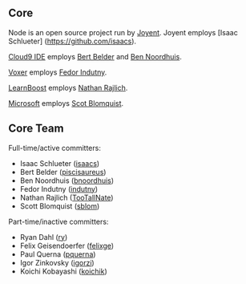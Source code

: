 ## Core

Node is an open source project run by [Joyent](http://joyent.com/). Joyent employs [Isaac Schlueter] (https://github.com/isaacs).

[Cloud9 IDE](https://c9.io/) employs [Bert Belder](https://github.com/piscisaureus) and [Ben Noordhuis](https://github.com/bnoordhuis).

[Voxer](http://voxer.com/) employs [Fedor Indutny](https://github.com/indutny).

[LearnBoost](http://learnboost.com/) employs [Nathan Rajlich](https://github.com/TooTallNate).

[Microsoft](http://microsoft.com/) employs [Scot Blomquist](https://github.com/sblom).

## Core Team

Full-time/active committers:

* Isaac Schlueter ([isaacs](https://github.com/isaacs))
* Bert Belder ([piscisaureus](https://github.com/piscisaureus))
* Ben Noordhuis ([bnoordhuis](https://github.com/bnoordhuis))
* Fedor Indutny ([indutny](https://github.com/indutny))
* Nathan Rajlich ([TooTallNate](https://github.com/TooTallNate))
* Scott Blomquist ([sblom](https://github.com/sblom))

Part-time/inactive committers:

* Ryan Dahl ([ry](https://github.com/ry))
* Felix Geisendoerfer ([felixge](https://github.com/felixge))
* Paul Querna ([pquerna](https://github.com/pquerna))
* Igor Zinkovsky ([igorzi](https://github.com/igorzi))
* Koichi Kobayashi ([koichik](https://github.com/koichik))
